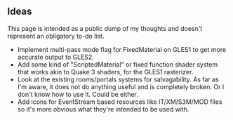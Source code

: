## Ideas

This page is intended as a public dump of my thoughts and doesn't represent an obligatory to-do list.

- Implement multi-pass mode flag for FixedMaterial on GLES1 to get more accurate output to GLES2.
- Add some kind of "ScriptedMaterial" or fixed function shader system that works akin to Quake 3 shaders, for the GLES1 rasterizer.
- Look at the existing rooms/portals systems for salvagability. As far as I'm aware, it does not do anything useful and is completely broken.
Or I don't know how to use it. Could be either.
- Add icons for EventStream based resources like IT/XM/S3M/MOD files so it's more obvious what they're intended to be used with.